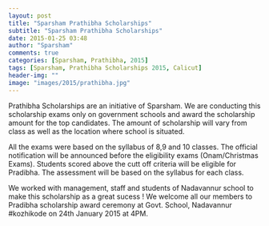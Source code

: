 ```yaml
---
layout: post
title: "Sparsham Prathibha Scholarships"
subtitle: "Sparsham Prathibha Scholarships"
date: 2015-01-25 03:48
author: "Sparsham"
comments: true
categories: [Sparsham, Prathibha, 2015]
tags: [Sparsham, Prathibha Scholarships 2015, Calicut]
header-img: ""
image: "images/2015/prathibha.jpg"
---
```


Prathibha Scholarships are an initiative of Sparsham. We are conducting this scholarship exams only on government schools and 
award the scholarship amount for the top candidates. The amount of scholarship will vary from class as well as the location where
school is situated. 

All the exams were based on the syllabus of 8,9 and 10 classes. The official notification will be announced before the eligibility exams (Onam/Christmas Exams).
Students scored above the cutt off criteria will be eligible for Pradibha. The assessment will be based on the syllabus for each class. 

We worked with management, staff and students of Nadavannur school to make this scholarship as a great sucess !
We welcome all our members to Pradibha scholarship award ceremony at Govt. School, Nadavannur #kozhikode on 24th January 2015 at 4PM.

